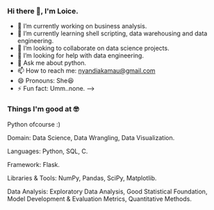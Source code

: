 ### Hi there 👋, I'm Loice.

- 🔭 I’m currently working on business analysis.
- 🌱 I’m currently learning shell scripting, data warehousing and data engineering.
- 👯 I’m looking to collaborate on data science projects.
- 🤔 I’m looking for help with data engineering.
- 💬 Ask me about python.
- 📫 How to reach me: nyandiakamau@gmail.com
- 😄 Pronouns: She😆
- ⚡ Fun fact: Umm..none.
-->
### Things I'm good at 🤓
Python ofcourse :)

Domain: Data Science, Data Wrangling, Data Visualization.

Languages: Python, SQL, C.

Framework: Flask.

Libraries & Tools: NumPy, Pandas, SciPy, Matplotlib.

Data Analysis: Exploratory Data Analysis, Good Statistical Foundation, Model Development & Evaluation Metrics, Quantitative Methods.

